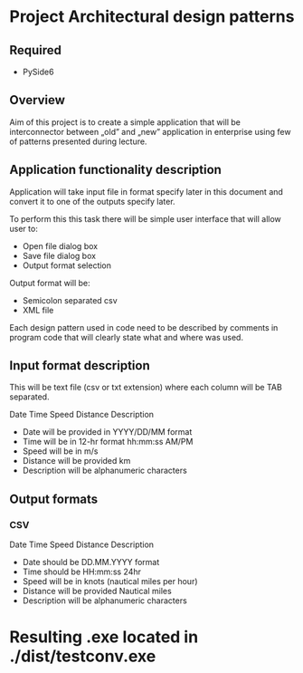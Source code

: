 # Project Architectural design patterns

## Required

* PySide6

## Overview

Aim of this project is to create a simple application that will be interconnector between „old” and „new” application in enterprise using few of patterns presented during lecture.

## Application functionality description

Application will take input file in format specify later in this document and convert it to one of the outputs specify later.

To perform this this task there will be simple user interface that will allow user to:
* Open file dialog box
* Save file dialog box
* Output format selection

Output format will be:
* Semicolon separated csv
* XML file

Each design pattern used in code need to be described by comments in program code that will clearly state what and where was used.

## Input format description

This will be text file (csv or txt extension) where each column will be TAB separated.

Date Time Speed Distance Description
* Date will be provided in YYYY/DD/MM format
* Time will be in 12-hr format hh:mm:ss AM/PM
* Speed will be in m/s
* Distance will be provided km
* Description will be alphanumeric characters

## Output formats
### CSV

Date Time Speed Distance Description

* Date should be DD.MM.YYYY format
* Time should be HH:mm:ss 24hr
* Speed will be in knots (nautical miles per hour)
* Distance will be provided Nautical miles
* Description will be alphanumeric characters

# Resulting .exe located in ./dist/testconv.exe